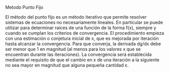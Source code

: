 Metodo Punto Fijo

El método del punto fijo es un método iterativo que permite resolver sistemas de ecuaciones no necesariamente lineales. En particular se puede utilizar para determinar raíces de una función de la forma f(x), siempre y cuando se cumplan los criterios de convergencia.
El procedimiento empieza con una estimación o conjetura inicial de x, que es mejorada por iteración hasta alcanzar la convergencia. Para que converja, la derivada dg/dx debe ser menor que 1 en magnitud (al menos para los valores x que se encuentran durante las iteraciones). La convergencia será establecida mediante el requisito de que el cambio en x de una iteración a la siguiente no sea mayor en magnitud que alguna pequeña cantidad ε.
